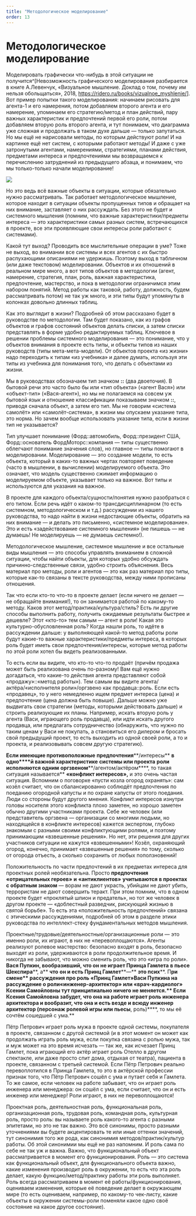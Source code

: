 ```yaml
---
title: "Методологическое моделирование"
order: 13
---
```


# Методологическое моделирование

Моделировать графически что-нибудь в этой ситуации не получится^[Невозможность графического моделирования разбирается в книге А.Левенчук, «Визуальное мышление. Доклад о том, почему им нельзя обольщаться», 2018, <https://ridero.ru/books/vizualnoe_myshlenie/>]. Вот пример попытки такого моделирования: начинаем рисовать для агента-1 и его намерения, потом добавляем второго агента и его намерение, упоминаем его стратегию/метод и план действий, пару важных характеристик и предпочтений первой его роли, потом добавляем вторую роль второго агента, и тут понимаем, что диаграмма уже сложная и продолжать в таком духе дальше — только запутаться. Но мы ещё не нарисовали методы, по которым действуют роли! И на картинке ещё нет систем, с которыми работают методы! И даже с уже затронутыми агентами, намерениями, стратегиями, планами действия, предметами интереса и предпочтениями мы возвращаемся к перечислению затруднений из предыдущего абзаца, и понимаем, что мы только-только начали моделирование!

![](/ru/systems-thinking/20.png)

Но это ведь всё важные объекты в ситуации, которые обязательно нужно рассматривать. Так работает методологическое мышление, которое находит в ситуации объекты пропущенных типов и обращает на них внимание, заставляет о них рассуждать. Без этого не будет и системного мышления (помним, что важные характеристики/предметы интереса — это характеристики самых разных систем, встречающихся в проекте, все эти проявляющие свои интересы роли работают с системами).

Какой тут выход? Проводить все мыслительные операции в уме? Тоже не выход, во внимании все системы и всех агентов с их быстро распухающими описаниями не удержишь. Поэтому выход в табличном (или даже текстовом) моделировании. Объектов и их отношений в реальном мире много, а вот типов объектов в методологии (агент, намерение, стратегия, план, роль, важная характеристика, предпочтение, мастерство, и пока в методологии ограничимся этим набором понятий. Метод работы как таковой, работу, должность, будем рассматривать потом) не так уж много, и эти типы будут упомянуты в колонках довольно длинных таблиц.

Как это выглядит в жизни? Подробней об этом рассказано будет в руководстве по методологии. Там будет показано, как из графов объектов и графов состояний объектов делать списки, а затем списки представлять в форме удобно редактируемых таблиц. Ключевое в решении проблемы системного моделирования — это понимание, что у объектов внимания в проекте есть типы, и объекты типов из наших руководств (типы мета-мета-модели). От объектов проекта «из жизни» надо переходить к типам «из учебника» и далее думать, используя эти типы из учебника для понимания того, что делать с объектами из жизни.

Мы в руководствах обозначаем тип значком **::** (два двоеточия). В бытовой речи это часто было бы или «тип объекта» («агент Вася») или «объект-тип» («Вася-агент»), но мы не полагаемся на совсем уж бытовой язык и отношение классификации показываем значком **::**, приводя сначала объект, а затем его тип. Мы не говорим «система самолёт» или «самолёт-система», в жизни мы опускаем указание типа, это норма. Но зачем вообще использовать указание типа, если в жизни тип не указывается?

Тип улучшает понимание (Форд::автомобиль, Форд::президент США, Форд::основатель ФордМоторс::компания — типы существенно облегчают понимание значения слов), но главное — типы помогают в моделировании. Моделирование — это создание модели, то есть объекта, который в каких-то важных чертах повторяет поведение (часто в мышлении, в вычислении) моделируемого объекта. Это означает, что модель существенно сжимает информацию о моделируемом объекте, указывает только на важное. Вот типы и используются для указания на важное.

В проекте для каждого объекта/сущности/понятия нужно разобраться с его типом. Если речь идёт о каком-то трансдисциплинарном (то есть системном, методологическом и т.д.) рассуждении из нашего руководства, то надо найти в жизни недостающие объекты, обратить на них внимание — и делать это письменно, «системное моделирование». Это и есть «задействование системного мышления» (не пишешь — не думаешь! Не моделируешь — не думаешь системно!).

Методологическое мышление, системное мышление и все остальные виды мышления — это способы управлять вниманием в сложной ситуации, чтобы найти объекты, для которых удобно обсуждать причинно-следственные связи, удобно строить объяснения. Весь материал про методы, роли и агентов — это как раз материал про типы, которые как-то связаны в тексте руководства, между ними прописаны отношения.

Так что если кто-то что-то в проекте делает (если ничего не делает — не обращайте внимания!), то он занимается работой по какому-то методу. Каков этот метод/практика/культура/стиль? Есть ли другие способы выполнить работу, получить ожидаемые результаты быстрее и дешевле? Этот «кто-то» тем самым — агент в роли! Какая это культурно-обусловленная роль? Когда нашли роль, то идёте в рассуждении дальше: у выполняющей какой-то метод работы роли будут какие-то важные характеристики/предметы интереса, в которых роль будет иметь свои предпочтения/интересы, которые метод работы по этой роли хотел бы видеть реализованными.

То есть если вы видите, что кто-то что-то продаёт (причём продажа может быть реализована очень по-разному! Вам ещё нужно догадаться, что какие-то действия агента представляют собой «продажу»::«метод работы»). Тем самым вы видите агента/актёра/«исполнителя роли»/оргзвено как продавца::роль. Если есть «продавец», то у него немедленно ищем предмет интереса (цена) и предпочтение (цена должна быть повыше). Дальше можно уже выдвигать свои стратегии (методы, которыми действовать дальше) и строить реализующие их планы. Например, искать вторую роль у агента (Васи, играющего роль продавца), или идти искать другого продавца, или предлагать сотрудничество (обнаружить, что нужно по таким ценам у Васи не покупать, а становиться его дилером и бросать свой предыдущий проект, то есть выходить из одной своей роли, а то и проекта, и реализовывать совсем другую стратегию).

**Если имеющие противоположные** **предпочтения****/интересы** **в одно****й важной характеристике** **системы или проекта** **роли исполняются одним** **оргзвеном****/агентом/актёром****, то такая ситуация называется** **«****конфликт интересов****»,** и это очень частая ситуация. Вспомним о поговорке «пусти козла огород охранять»: сам козёл считает, что он сбалансированно соблюдёт предпочтения по поеданию огородной капусты и по охране капусты от этого поедания. Люди со стороны будут другого мнения. Конфликт интересов изнутри головы носителя этого конфликта плохо заметен, но хорошо заметен обычно другими участниками проекта. Себе же человек (или представитель оргзвена — организации со многими людьми, но находящейся в конфликте интересов) кажется экспертом, глубоко знакомым с разными своими конфликтующими ролями, и поэтому принимающим «взвешенные решения». Но нет, эти решения для других участников ситуации не кажутся «взвешенными»! Козёл, охраняющий огород, конечно, принимает «взвешенные решения» по тому, сколько от огорода отъесть, а сколько сохранить от любых поползновений!

Положительность по части предпочтений в их предметах интереса для проектных ролей необязательна. Просто **предпочтения** **«****отрицательных героев****»** **и** **«****антиклиентов****»** **учитываются** **в проектах** **с обратным знаком** — ворам не дают украсть, убийцам не дают убить, террористам не дают совершить теракт. При этом помним, что в одном проекте будет «проклятый шпион и предатель», но тот же человек в другом проекте — «доблестный разведчик, рискующий жизнью в святой борьбе». То есть эта «положительность предпочтений» связана с этическими рассуждениями, подробней об этом в разделе этики руководства по интеллект-стеку фундаментальных методов мышления.

Проектные/трудовые/деятельностные/организационные роли — это именно роли, их играют, в них не «перевоплощаются». Агенты реализуют ролевое мастерство: безопасно входят в роль, безопасно выходят из роли, удерживаются в роли продолжительное время. И никогда не забывают, что можно сменить роль, что это «игра по роли». **Вася Пупкин, вообразивший, что он не играет Принца Гамлета** **в пьесе Шекспира****, а** **что** **он и есть Принц Гамлет****—** **это псих****. П****ри смене** **рассуждения про** **роль «****Принц Гамлет****»****Васи Пупкина** **на** **рассуждение о** **роли****«****инженер-архитектор****»** **или** **«****врач-кардиолог****»** **Ксении Самойловны** **тут принципиально ничего не меняется****.** **Если Ксения Самойловна забудет, что она на работе играет роль инженера архитектора и вообразит, что она и есть везде и всюду инженер архитектор (персонаж** **ролевой игры или пьесы****, роль)****, то мы её сочтём сошедшей с ума.**

Пётр Петрович играет роль мужа в проекте одной системы, покупателя в проекте, связанном с другой системой (и в этот момент он может как продолжать играть роль мужа, если покупка связана с ролью мужа, так и муж может на это время исчезать — так же, как исчезает Принц Гамлет, пока играющий его актёр играет роль Отелло в другом спектакле, или даже просто спит дома, отдыхая от театра), пациента в проекте, связанном с третьей системой. Если Пётр Петрович реально перевоплотился в Принца Гамлета, то это в актёрской профессии признак того, что Пётр Петрович сошёл с ума и путает себя и Гамлета. То же самое, если человек на работе забывает, что он играет роль инженера или менеджера: он сошёл с ума, если считает, что он и есть инженер или менеджер! Роли играют, в них не перевоплощаются!

Проектная роль, деятельностная роль, функциональная роль, организационная роль, трудовая роль, командная роль, культурная роль, просто роль: вы называете роль какого-то агента с разными эпитетами, но это не так важно. Это всё синонимы, просто разными уточнениями вы будете акцентировать те или иные оттенки значений, тут синонимия того же рода, как синонимия методов/практик/культур работы. Об этой синонимии мы ещё не раз напомним. И роль сама по себе не так уж и важна. Важно, что функциональный объект рассматривается в момент его функционирования. Роль — это система как функциональный объект, для функционального объекта важно, какие изменения производит роль в окружении, то есть что эта роль делает, какую функцию/метод/практику работы эти роль выполняет. Роль всегда рассматриваем в момент её работы/функционирования, оцениваем изменения, которые её поведение делает в окружающем мире (то есть оцениваем, например, по какому-то чек-листу, какие объекты в окружении системы-роли поменяли какое одно своё состояние на какое другое состояние).